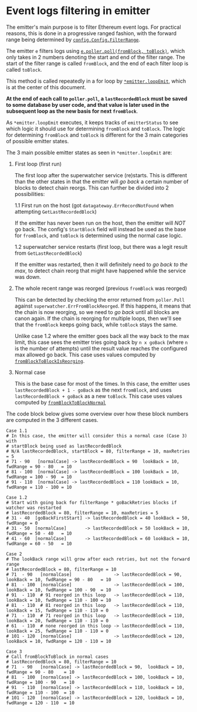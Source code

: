 # Event logs filtering in emitter

The emitter's main purpose is to filter Ethereum event logs.
For practical reasons, this is done in a progressive ranged fashion, with the forward range
being determined by [`config.Config.FilterRange`](../../config/config.go).

The emitter `e` filters logs using [`e.poller.poll(fromBlock, toBlock)`](./poller.go),
which only takes in 2 numbers denoting the start and end of the filter range.
The start of the filter range is called `fromBlock`, and the end of each filter loop is called `toBlock`.

This method is called repeatedly in a for loop by [`*emitter.loopEmit`](./loop_filterlogs.go),
which is at the center of this document.

**At the end of each call to `poller.poll`, a `lastRecordedBlock` must be saved to some database by user code,
and that value is later used in the subsequent loop as the new basis for next `fromBlock`**.

As `*emitter.loopEmit` executes, it keeps tracks of `emitterStatus` to see which logic it should
use for determining `fromBlock` and `toBlock`. The logic for determining `fromBlock` and `toBlock` is different
for the 3 main categories of possible emitter states.

The 3 main possible emitter states as seen in `*emitter.loopEmit` are:

1. First loop (first run)

   The first loop after the superwatcher service (re)starts. This is different than the other states in that
   the emitter will _go back_ a certain number of blocks to detect chain reorgs.
   This can further be divided into 2 possibilities:

   1.1 First run on the host (got `datagateway.ErrRecordNotFound` when attempting `GetLastRecordedBlock`)

   If the emitter has never been run on the host, then the emitter will _NOT_ go back. The config's `StartBlock`
   field will instead be used as the base for `fromBlock`, and `toBlock` is determined using the normal case logic.

   1.2 superwatcher service restarts (first loop, but there was a legit result from `GetLastRecordedBlock`)

   If the emitter was restarted, then it will definitely need to _go back to the max_, to detect chain reorg
   that might have happened while the service was down.

2. The whole recent range was reorged (previous `fromBlock` was reorged)

   This can be detected by checking the error returned from `poller.Poll` against `superwatcher.ErrFromBlockReorged`.
   If this happens, it means that the chain is now reorging, so we need to _go back_ until all blocks are
   canon again. If the chain is reorging for multiple loops, then we'll see that the `fromBlock` keeps going back,
   while `toBlock` stays the same.

   Unlike case 1.2 where the emitter goes back all the way back to the max limit, this case sees
   the emitter tries going back by `n x goBack` (where `n` is the number of attempts) until the result value
   reaches the configured max allowed go back.
   This case uses values computed by [`fromBlockToBlockIsReorging`](./blocknum_utils.go).

3. Normal case

   This is the base case for most of the times. In this case, the emitter uses `lastRecordedBlock + 1 - goBack` as
   the next `fromBlock`, and uses `lastRecordedBlock + goBack` as a new `toBlock`. This case uses values
   computed by [`fromBlockToBlockNormal`](./blocknum_utils.go)

The code block below gives some overview over how these block numbers are computed in the 3 different cases.

```
Case 1.1
# In this case, the emitter will consider this a normal case (Case 3) with
# startBlock being used as lastRecordedBlock
# N/A lastRecordedBlock, startBlock = 80, filterRange = 10, maxRetries = 5
# 71 - 90   [normalCase] -> lastRecordedBlock = 90  lookBack = 10, fwdRange = 90 - 80   = 10
# 81 - 100  [normalCase] -> lastRecordedBlock = 100 lookBack = 10, fwdRange = 100 - 90  = 10
# 91 - 110  [normalCase] -> lastRecordedBlock = 110 lookBack = 10, fwdRange = 110 - 100 = 10

Case 1.2
# Start with going back for filterRange * goBackRetries blocks if watcher was restarted
# lastRecordedBlock = 80, filterRange = 10, maxRetries = 5
# 31 - 40  [goBackFirstStart] -> lastRecordedBlock = 40 lookBack = 50, fwdRange = 0
# 31 - 50  [normalCase]       -> lastRecordedBlock = 50 lookBack = 10, fwdRange = 50 - 40   = 10
# 41 - 60  [normalCase]       -> lastRecordedBlock = 60 lookBack = 10, fwdRange = 60 - 50   = 10

Case 2
# The lookBack range will grow after each retries, but not the forward range
# lastRecordedBlock = 80, filterRange = 10
# 71  - 90   [normalCase]                -> lastRecordedBlock = 90,  lookBack = 10, fwdRange = 90 - 80   = 10
# 81  - 100  [normalCase]                -> lastRecordedBlock = 100, lookBack = 10, fwdRange = 100 - 90  = 10
# 91  - 110  # 91 reorged in this loop   -> lastRecordedBlock = 110, lookBack = 10, fwdRange = 110 - 100 = 10
# 81  - 110  # 81 reorged in this loop   -> lastRecordedBlock = 110, lookBack = 15, fwdRange = 110 - 110 = 0
# 71  - 110  # 71 reorged in this loop   -> lastRecordedBlock = 110, lookBack = 20, fwdRange = 110 - 110 = 0
# 61  - 110  # none reorged in this loop -> lastRecordedBlock = 110, lookBack = 25, fwdRange = 110 - 110 = 0
# 101 - 120  [normalCase]                -> lastRecordedBlock = 120, lookBack = 10, fwdRange = 120 - 110 = 10

Case 3
# Call fromBlockToBlock in normal cases
# lastRecordedBlock = 80, filterRange = 10
# 71  - 90   [normalCase] -> lastRecordedBlock = 90,  lookBack = 10, fwdRange = 90 - 80    = 10
# 81  - 100  [normalCase] -> lastRecordedBlock = 100, lookBack = 10, fwdRange = 100 - 90   = 10
# 91  - 110  [normalCase] -> lastRecordedBlock = 110, lookBack = 10, fwdRange = 110 - 100  = 10
# 101 - 120  [normalCase] -> lastRecordedBlock = 120, lookBack = 10, fwdRange = 120 - 110  = 10
```
